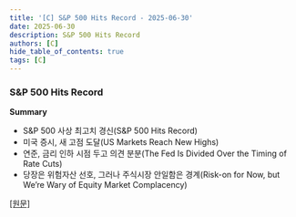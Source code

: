 ```yaml
---
title: '[C] S&P 500 Hits Record - 2025-06-30'
date: 2025-06-30
description: S&P 500 Hits Record
authors: [C]
hide_table_of_contents: true
tags: [C]
---
```


### S&P 500 Hits Record

**Summary**

- S&P 500 사상 최고치 경신(S&P 500 Hits Record)
- 미국 증시, 새 고점 도달(US Markets Reach New Highs)
- 연준, 금리 인하 시점 두고 의견 분분(The Fed Is Divided Over the Timing of Rate Cuts)
- 당장은 위험자산 선호, 그러나 주식시장 안일함은 경계(Risk-on for Now, but We’re Wary of Equity Market Complacency)

[[원문]](https://marketinsights.citi.com/Market-Commentary/Weekly-Market-Update/S-and-P-500-Hits-Record.html)
